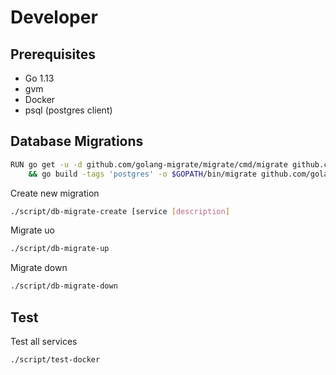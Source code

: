 # Developer

## Prerequisites

* Go 1.13
* gvm
* Docker
* psql (postgres client)

## Database Migrations

```bash
RUN go get -u -d github.com/golang-migrate/migrate/cmd/migrate github.com/lib/pq github.com/hashicorp/go-multierror \
    && go build -tags 'postgres' -o $GOPATH/bin/migrate github.com/golang-migrate/migrate/cmd/migrate
```

Create new migration

```bash
./script/db-migrate-create [service [description]
```

Migrate uo

```bash
./script/db-migrate-up
```

Migrate down

```bash
./script/db-migrate-down
```

## Test

Test all services

```bash
./script/test-docker
```
